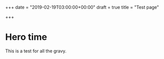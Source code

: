 +++
date = "2019-02-19T03:00:00+00:00"
draft = true
title = "Test page"

+++
# Hero time

This is a test for all the gravy.